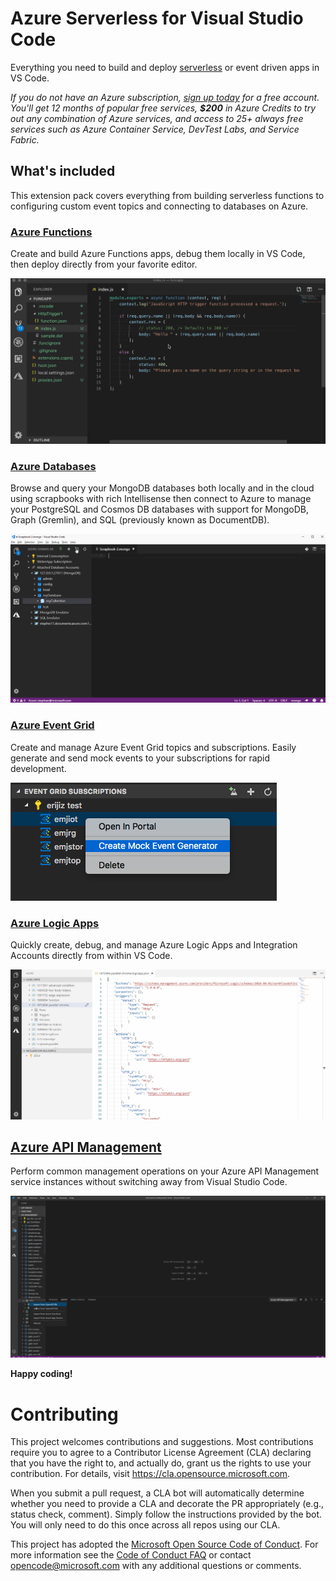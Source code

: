# Azure Serverless for Visual Studio Code

Everything you need to build and deploy [serverless](https://azure.microsoft.com/en-us/overview/serverless-computing/) or event driven apps in VS Code.

_If you do not have an Azure subscription, [sign up today](https://azure.microsoft.com/en-us/free/?b=16.48) for a free account. You'll get 12 months of popular free services, **\$200** in Azure Credits to try out any combination of Azure services, and access to 25+ always free services such as Azure Container Service, DevTest Labs, and Service Fabric._

## What's included

This extension pack covers everything from building serverless functions to configuring custom event topics and connecting to databases on Azure.

### [Azure Functions](https://marketplace.visualstudio.com/items?itemName=ms-azuretools.vscode-azurefunctions)

Create and build Azure Functions apps, debug them locally in VS Code, then deploy directly from your favorite editor.

![Debug Functions locally](resources/readme/functions-debug.gif)

### [Azure Databases](https://marketplace.visualstudio.com/items?itemName=ms-azuretools.vscode-cosmosdb)

Browse and query your MongoDB databases both locally and in the cloud using scrapbooks with rich Intellisense then connect to Azure to manage your PostgreSQL and Cosmos DB databases with support for MongoDB, Graph (Gremlin), and SQL (previously known as DocumentDB).

![Cosmos DB Scrapbooks](resources/readme/cosmos-scrapbook.gif)

### [Azure Event Grid](https://marketplace.visualstudio.com/items?itemName=ms-azuretools.vscode-azureeventgrid)

Create and manage Azure Event Grid topics and subscriptions. Easily generate and send mock events to your subscriptions for rapid development.

![Create Mock events](resources/readme/create-mock-eventgrid.png)

### [Azure Logic Apps](https://marketplace.visualstudio.com/items?itemName=ms-azuretools.vscode-logicapps)

Quickly create, debug, and manage Azure Logic Apps and Integration Accounts directly from within VS Code.

![Open in Designer](resources/readme/open-in-designer.gif)

## [Azure API Management](https://marketplace.visualstudio.com/items?itemName=ms-azuretools.vscode-apimanagement)

Perform common management operations on your Azure API Management service instances without switching away from Visual Studio Code.

![Import Functions](resources/readme/import-function.gif)

**Happy coding!**

# Contributing

This project welcomes contributions and suggestions. Most contributions require you to agree to a
Contributor License Agreement (CLA) declaring that you have the right to, and actually do, grant us
the rights to use your contribution. For details, visit https://cla.opensource.microsoft.com.

When you submit a pull request, a CLA bot will automatically determine whether you need to provide
a CLA and decorate the PR appropriately (e.g., status check, comment). Simply follow the instructions
provided by the bot. You will only need to do this once across all repos using our CLA.

This project has adopted the [Microsoft Open Source Code of Conduct](https://opensource.microsoft.com/codeofconduct/).
For more information see the [Code of Conduct FAQ](https://opensource.microsoft.com/codeofconduct/faq/) or
contact [opencode@microsoft.com](mailto:opencode@microsoft.com) with any additional questions or comments.
